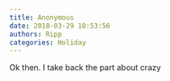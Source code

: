 ```yaml
---
title: Anonymous
date: 2018-03-29 10:53:56
authors: Ripp
categories: Holiday
---
```


 Ok then. I take back the part about crazy
